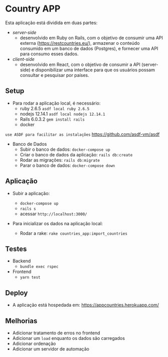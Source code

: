 # Country APP

Esta aplicação está dividida em duas partes:
- *server-side*
  - desenvolvido em Ruby on Rails, com o objetivo de consumir uma API externa (https://restcountries.eu/), armazenar o conteúdo consumido em um banco de dados (Postgres), e fornecer uma API para consumo esses dados.
- *client-side*
  - desenvolvido em React, com o objetivo de consumir a API (server-side) e disponibilizar uma interface para que os usuários possam consultar e pesquisar por países.

## Setup

- Para rodar a aplicação local, é necessário:
  - ruby 2.6.5 `asdf local ruby 2.6.5`
  - nodejs 12.14.1 `asdf local nodejs 12.14.1`
  - Rails 6.0.3.2 `gem install rails`
  - docker

`use ASDF para facilitar as instalações` https://github.com/asdf-vm/asdf

- Banco de Dados
  - Subir o banco de dados: `docker-compose up`
  - Criar o banco de dados da aplicação: `rails db:create`
  - Rodar as migrações: `rails db:migrate`
  - Parar o banco de dados: `docker-compose down`

## Aplicação
- Subir a aplicação:
  - `docker-compose up`
  - `rails s`
  - acessar `http://localhost:3000/`

- Para inicializar os dados na aplicação local:
  - Rodar a rake: `rake countries_app:import_countries`

## Testes
- Backend
  - `bundle exec rspec`
- Frontend
  - `yarn test`

## Deploy
- A aplicação está hospedada em: https://appcountries.herokuapp.com/

## Melhorias
- Adicionar tratamento de erros no frontend
- Adicionar um `load` enquanto os dados são carregados
- Adicionar ordenação
- Adicionar um servidor de automação
